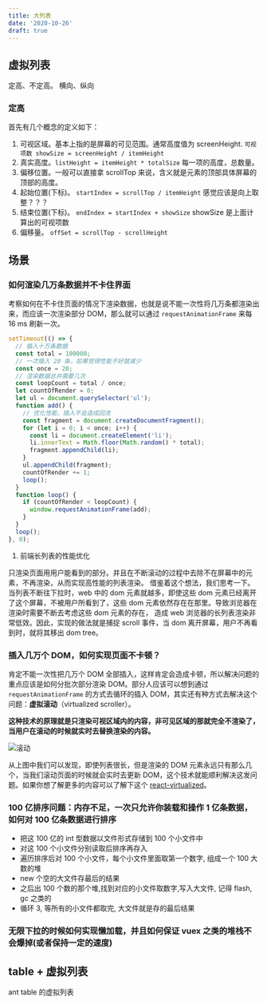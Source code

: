 ```yaml
---
title: 大列表
date: '2020-10-26'
draft: true
---
```


## 虚拟列表

定高、不定高。
横向、纵向

### 定高

首先有几个概念的定义如下：

1. 可视区域。基本上指的是屏幕的可见范围。通常高度值为 screenHeight. `可视项数 showSize = screenHeight / itemHeight`
2. 真实高度。`listHeight = itemHeight * totalSize` 每一项的高度，总数量。
3. 偏移位置。一般可以直接拿 scrollTop 来说，含义就是元素的顶部具体屏幕的顶部的高度。
4. 起始位置(下标)。 `startIndex = scrollTop / itemHeight` 感觉应该是向上取整？？？
5. 结束位置(下标)。 `endIndex = startIndex + showSize` showSize 是上面计算出的可视项数
6. 偏移量。 `offSet = scrollTop - scrollHeight`

## 场景

### 如何渲染几万条数据并不卡住界面

考察如何在不卡住页面的情况下渲染数据，也就是说不能一次性将几万条都渲染出来，而应该一次渲染部分 DOM，那么就可以通过 `requestAnimationFrame` 来每 16 ms 刷新一次。

```js
setTimeout(() => {
  // 插入十万条数据
  const total = 100000;
  // 一次插入 20 条，如果觉得性能不好就减少
  const once = 20;
  // 渲染数据总共需要几次
  const loopCount = total / once;
  let countOfRender = 0;
  let ul = document.querySelector('ul');
  function add() {
    // 优化性能，插入不会造成回流
    const fragment = document.createDocumentFragment();
    for (let i = 0; i < once; i++) {
      const li = document.createElement('li');
      li.innerText = Math.floor(Math.random() * total);
      fragment.appendChild(li);
    }
    ul.appendChild(fragment);
    countOfRender += 1;
    loop();
  }
  function loop() {
    if (countOfRender < loopCount) {
      window.requestAnimationFrame(add);
    }
  }
  loop();
}, 0);
```

1. 前端长列表的性能优化

只渲染页面用用户能看到的部分。并且在不断滚动的过程中去除不在屏幕中的元素，不再渲染，从而实现高性能的列表渲染。
借鉴着这个想法，我们思考一下。当列表不断往下拉时，web 中的 dom 元素就越多，即使这些 dom 元素已经离开了这个屏幕，不被用户所看到了，这些 dom 元素依然存在在那里。导致浏览器在渲染时需要不断去考虑这些 dom 元素的存在，
造成 web 浏览器的长列表渲染非常低效。因此，实现的做法就是捕捉 scroll 事件，当 dom 离开屏幕，用户不再看到时，就将其移出 dom tree。

### 插入几万个 DOM，如何实现页面不卡顿？

肯定不能一次性把几万个 DOM 全部插入，这样肯定会造成卡顿，所以解决问题的重点应该是如何分批次部分渲染 DOM。部分人应该可以想到通过 `requestAnimationFrame` 的方式去循环的插入 DOM，其实还有种方式去解决这个问题：**虚拟滚动**（virtualized scroller）。

**这种技术的原理就是只渲染可视区域内的内容，非可见区域的那就完全不渲染了，当用户在滚动的时候就实时去替换渲染的内容。**

![滚动](https://wire.cdn-go.cn/wire-cdn/b23befc0/blog/images/vScroll.png)

从上图中我们可以发现，即使列表很长，但是渲染的 DOM 元素永远只有那么几个，当我们滚动页面的时候就会实时去更新 DOM，这个技术就能顺利解决这发问题。如果你想了解更多的内容可以了解下这个 [react-virtualized](https://github.com/bvaughn/react-virtualized)。

### 100 亿排序问题：内存不足，一次只允许你装载和操作 1 亿条数据，如何对 100 亿条数据进行排序

- 把这 100 亿的 int 型数据以文件形式存储到 100 个小文件中
- 对这 100 个小文件分别读取后排序再存入
- 遍历排序后对 100 个小文件，每个小文件里面取第一个数字, 组成一个 100 大数的堆
- new 个空的大文件存最后的结果
- 之后出 100 个数的那个堆,找到对应的小文件取数字,写入大文件, 记得 flash, gc 之类的
- 循环 3, 等所有的小文件都取完, 大文件就是存的最后结果

### 无限下拉的时候如何实现懒加载，并且如何保证 vuex 之类的堆栈不会爆掉(或者保持一定的速度)

## table + 虚拟列表

ant table 的虚拟列表
